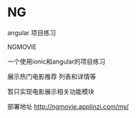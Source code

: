 # NG

angular 项目练习

NGMOVIE 

  一个使用ionic和angular的项目练习 
  
  展示热门电影推荐 列表和详情等
  
  暂只实现电影展示相关功能模块
  
部署地址 http://ngmovie.applinzi.com/my/

